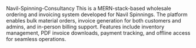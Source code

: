 Navil-Spinning-Consultancy
This is a MERN-stack-based wholesale ordering and invoicing system developed for Navil Spinnings. The platform enables bulk material orders, invoice generation for both customers and admins, and in-person billing support. Features include inventory management, PDF invoice downloads, payment tracking, and offline access for seamless operations.
